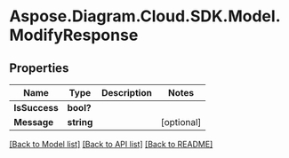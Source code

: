 # Aspose.Diagram.Cloud.SDK.Model.ModifyResponse
## Properties

Name | Type | Description | Notes
------------ | ------------- | ------------- | -------------
**IsSuccess** | **bool?** |  | 
**Message** | **string** |  | [optional] 

[[Back to Model list]](../README.md#documentation-for-models) [[Back to API list]](../README.md#documentation-for-api-endpoints) [[Back to README]](../README.md)

